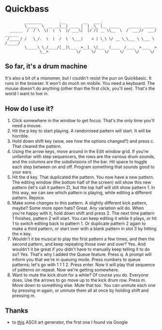 # Quickbass
```
         ________        .__        __   ___.                                  
         \_____  \  __ __|__| ____ |  | _\_ |__ _____    ______ ______         
  ______  /  / \  \|  |  \  |/ ___\|  |/ /| __ \\__  \  /  ___//  ___/  ______ 
 /_____/ /   \_/.  \  |  /  \  \___|    < | \_\ \/ __ \_\___ \ \___ \  /_____/ 
         \_____\ \_/____/|__|\___  >__|_ \|___  (____  /____  >____  >         
                \__>             \/     \/    \/     \/     \/     \/          
```

## So far, it's a drum machine

It's also a bit of a misnomer, but I couldn't resist the pun on Quickbasic. It runs in the browser. It won't do much on mobile. You need a keyboard. The mouse doesn't do anything (other than the first click, you'll see). That's the world I want to live in. 

## How do I use it?

1. Click somewhere in the window to get focus. That's the only time you'll need a mouse.
2. Hit the p key to start playing. A randomised pattern will start. It will be horrible.
3. Hold down shift key (wow, see how the options changed?) and press c. That cleared the pattern.
4. Using the arrow keys, move around in the Edit window grid. If you're unfamiliar with step sequencers, the rows are the various drum sounds, and the columns are the subdivisions of the bar. Hit space to toggle each step between on and off. Program something that sounds good to your ears. 
5. Hit the d key. That duplicated the pattern. You now have a new pattern. The editing window (the bottom half of the screen) will show this new pattern (let's call it pattern 2), but the top half will still show pattern 1. In this way, we can see which pattern is playing, while editing a different pattern. Rejoice.
6. Make some changes to this pattern. A slightly different kick pattern, maybe? Some more open hats? Great. Any variation will do. When you're happy with it, hold down shift and press 2. The next time pattern 1 finishes, pattern 2 will start. You can keep editing it while it plays, or hit 1 to switch editing back to pattern 1. Or duplicate pattern 2 again to make a third pattern, or start over with a blank pattern in slot 3 by hitting the n key. 
7. Wouldn't it be musical to play the first pattern a few times, and then the second pattern, and keep repeating those over and over? Yes. And wouldn't it be great if you didn't have to manually keep telling it to do so? Yes. That's why I added the Queue feature. Press q. A prompt will inform you that we're in queuing mode. Press numbers to queue patterns; let's go with 1 1 1 2. Press enter. Now it will play that sequence of patterns on repeat. Now we're getting somewhere.
8. Want to mute the kick drum for a while? Of course you do. Everyone does. Use the arrows to go move up to the kick drum row. Press m. Move down to something else. Mute that too. You can unmute each one by pressing m again, or unmute them all at once by holding shift and pressing m.

## Thanks
- to [this](http://patorjk.com/software/taag/) ASCII art generator, the first one I found via Google